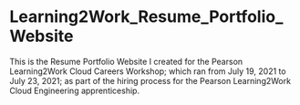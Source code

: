# Learning2Work_Resume_Portfolio_Website
This is the Resume Portfolio Website I created for the Pearson Learning2Work Cloud Careers Workshop; which ran from July 19, 2021 to July 23, 2021; as part of the hiring process for the Pearson Learning2Work Cloud Engineering apprenticeship. 
